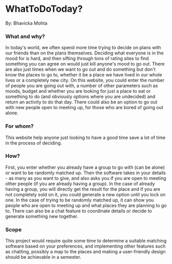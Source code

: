 # WhatToDoToday?

By: Bhavicka Mohta

### What and why?

In today's world, we often spend more time trying to decide on plans with our friends than on the plans themselves. Deciding what everyone is in the mood for is hard, and then sifting through tons of rating sites to find something you can agree on would just kill anyone's mood to go out. There are also just times when we want to go out and do something but don't know the places to go to, whether it be a place we have lived in our whole lives or a completely new city. On this website, you could enter the number of people you are going out with, a number of other parameters such as moods, budget and whether you are looking for just a place to eat or something to do (and obviously options where you are undecided) and return an activity to do that day. There could also be an option to go out with new people open to meeting up, for those who are bored of going out alone.

### For whom?

This website help anyone just looking to have a good time save a lot of time in the process of deciding.

### How?

First, you enter whether you already have a group to go with (can be alone) or want to be randomly matched up. Then the software takes in your details - as many as you want to give, and also asks you if you are open to meeting other people (if you are already having a group). In the case of already having a group, you will directly get the result for the place and if you are not completely sold on it, you could generate a new option until you lock on one. In the case of trying to be randomly matched up, it can show you people who are open to meeting up and what places they are planning to go to. There can also be a chat feature to coordinate details or decide to generate something new together.

### Scope

This project would require quite some time to determine a suitable matching software based on your preferences, and implementing other features such as chatting, possibly a map to the places and making a user-friendly design should be achievable in a semester.
